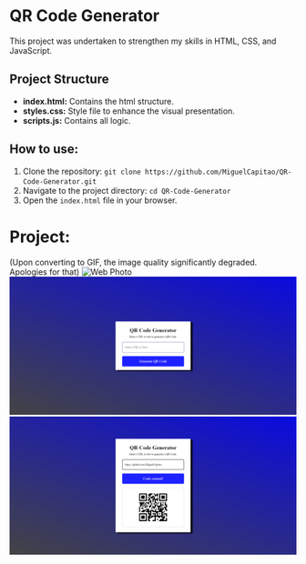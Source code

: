 # QR Code Generator

This project was undertaken to strengthen my skills in HTML, CSS, and JavaScript.

## Project Structure
- **index.html:** Contains the html structure.
- **styles.css:** Style file to enhance the visual presentation.
- **scripts.js:** Contains all logic.

## How to use:
1. Clone the repository: `git clone https://github.com/MiguelCapitao/QR-Code-Generator.git`
2. Navigate to the project directory: `cd QR-Code-Generator`
3. Open the `index.html` file in your browser.
  

# Project:
(Upon converting to GIF, the image quality significantly degraded. Apologies for that)
![Web Photo](qrcodegenerator.gif)
<BR>
![Web Photo](screen.png)
![Web Photo](screen1.png)
